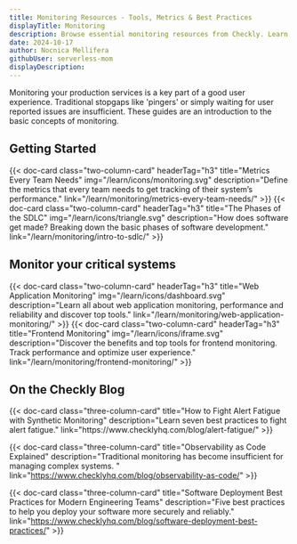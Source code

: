 ```yaml
---
title: Monitoring Resources - Tools, Metrics & Best Practices
displayTitle: Monitoring 
description: Browse essential monitoring resources from Checkly. Learn key metrics, performance tools, and best practices to optimize your systems and user experience.
date: 2024-10-17
author: Nocnica Mellifera
githubUser: serverless-mom
displayDescription:
---
```

Monitoring your production services is a key part of a good user experience. Traditional stopgaps like 'pingers' or simply waiting for user reported issues are insufficient. These guides are an introduction to the basic concepts of monitoring.

## Getting Started

<div class="cards-list">
{{< doc-card
	  class="two-column-card"
	  headerTag="h3"
	  title="Metrics Every Team Needs"
	  img="/learn/icons/monitoring.svg"
	  description="Define the metrics that every team needs to get tracking of their system’s performance."
	  link="/learn/monitoring/metrics-every-team-needs/"
>}} 
{{< doc-card
	  class="two-column-card"
	  headerTag="h3"
	  title="The Phases of the SDLC"
	  img="/learn/icons/triangle.svg"
	  description="How does software get made? Breaking down the basic phases of software development."
      link="/learn/monitoring/intro-to-sdlc/"
>}}
</div>


## Monitor your critical systems

<div class="cards-list">
{{< doc-card
	  class="two-column-card"
	  headerTag="h3"
	  title="Web Application Monitoring"
	  img="/learn/icons/dashboard.svg"
	  description="Learn all about web application monitoring, performance and reliability and discover top tools."
	  link="/learn/monitoring/web-application-monitoring/"
>}} 
{{< doc-card
	  class="two-column-card"
	  headerTag="h3"
	  title="Frontend Monitoring"
	  img="/learn/icons/iframe.svg"
	  description="Discover the benefits and top tools for frontend monitoring. Track performance and optimize user experience."
      link="/learn/monitoring/frontend-monitoring/"
>}}
</div>

## On the Checkly Blog

<div class="cards-list">
{{< doc-card class="three-column-card" title="How to Fight Alert Fatigue with Synthetic Monitoring" description="Learn seven best practices to fight alert fatigue." link="https://www.checklyhq.com/blog/alert-fatigue/" >}}

{{< doc-card class="three-column-card" title="Observability as Code Explained" description="Traditional monitoring has become insufficient for managing complex systems. " link="https://www.checklyhq.com/blog/observability-as-code/" >}}

{{< doc-card class="three-column-card" title="Software Deployment Best Practices for Modern Engineering Teams" description="Five best practices to help you deploy your software more securely and reliably." link="https://www.checklyhq.com/blog/software-deployment-best-practices/" >}}

</div>
